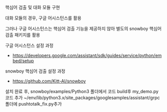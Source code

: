 핵심어 검출 및 대화 모듈 구현

대화 모듈의 경우, 구글 어시스턴스를 활용

그러나 구글 어시스턴스는 핵심어 검출 기능을 제공하지 않아 별도의 snowboy 핵심어 검출 패키지를 활용

구글 어시스턴스 설정 과정
- https://developers.google.com/assistant/sdk/guides/service/python/embed/setup

snowboy 핵심어 검출 설정 과정
- https://github.com/Kitt-AI/snowboy

설치 완료 후, snowboy/examples/Python3 폴더에서 코드 build후 my_demo.py 코드 추가
~/env/lib/python3.x/site_packages/googlesamples/assistant/grpc 폴더에 pushtotalk_fix.py추가


